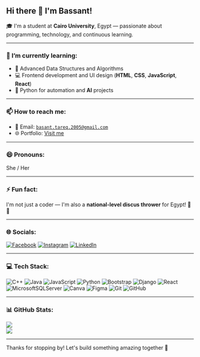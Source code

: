 ## Hi there 👋 I'm Bassant!

🎓 I'm a student at **Cairo University**, Egypt — passionate about programming, technology, and continuous learning.

---

### 🌱 I’m currently learning:
- 🧠 Advanced Data Structures and Algorithms  
- 💻 Frontend development and UI design (**HTML**, **CSS**, **JavaScript**, **React**)  
- 🐍 Python for automation and **AI** projects

---

### 📫 How to reach me:
- 📧 Email: [`basant.tareq.2005@gmail.com`](mailto:basant.tareq.2005@gmail.com)   
- 🌐 Portfolio: [Visit me](https://bassant2005.github.io/portfolio/)

---

### 😄 Pronouns:
She / Her

---

### ⚡ Fun fact:
I'm not just a coder — I'm also a **national-level discus thrower** for Egypt! 🥇💪

---

### 🌐 Socials:
[![Facebook](https://img.shields.io/badge/Facebook-%231877F2.svg?logo=Facebook&logoColor=white)](https://facebook.com/https://www.facebook.com/share/165fNw3YiP/?mibextid=qi2Omg) [![Instagram](https://img.shields.io/badge/Instagram-%23E4405F.svg?logo=Instagram&logoColor=white)](https://instagram.com/https://www.instagram.com/bassant_tarek?igsh=MWhnbjV5YTQxcnlueg==) [![LinkedIn](https://img.shields.io/badge/LinkedIn-%230077B5.svg?logo=linkedin&logoColor=white)](https://linkedin.com/in/https://www.linkedin.com/in/bassant-tarek-106a2031b?utm_source=share&utm_campaign=share_via&utm_content=profile&utm_medium=android_app) 

---

### 💻 Tech Stack:
![C++](https://img.shields.io/badge/c++-%2300599C.svg?style=for-the-badge&logo=c%2B%2B&logoColor=white) ![Java](https://img.shields.io/badge/java-%23ED8B00.svg?style=for-the-badge&logo=openjdk&logoColor=white) ![JavaScript](https://img.shields.io/badge/javascript-%23323330.svg?style=for-the-badge&logo=javascript&logoColor=%23F7DF1E) ![Python](https://img.shields.io/badge/python-3670A0?style=for-the-badge&logo=python&logoColor=ffdd54) ![Bootstrap](https://img.shields.io/badge/bootstrap-%238511FA.svg?style=for-the-badge&logo=bootstrap&logoColor=white) ![Django](https://img.shields.io/badge/django-%23092E20.svg?style=for-the-badge&logo=django&logoColor=white) ![React](https://img.shields.io/badge/react-%2320232a.svg?style=for-the-badge&logo=react&logoColor=%2361DAFB) ![MicrosoftSQLServer](https://img.shields.io/badge/Microsoft%20SQL%20Server-CC2927?style=for-the-badge&logo=microsoft%20sql%20server&logoColor=white) ![Canva](https://img.shields.io/badge/Canva-%2300C4CC.svg?style=for-the-badge&logo=Canva&logoColor=white) ![Figma](https://img.shields.io/badge/figma-%23F24E1E.svg?style=for-the-badge&logo=figma&logoColor=white) ![Git](https://img.shields.io/badge/git-%23F05033.svg?style=for-the-badge&logo=git&logoColor=white) ![GitHub](https://img.shields.io/badge/github-%23121011.svg?style=for-the-badge&logo=github&logoColor=white)

---

### 📊 GitHub Stats:
![](https://github-readme-stats.vercel.app/api?username=bassant2005&theme=dark&hide_border=false&include_all_commits=false&count_private=false)<br/>
![](https://github-readme-stats.vercel.app/api/top-langs/?username=bassant2005&theme=dark&hide_border=false&include_all_commits=false&count_private=false&layout=compact)

---

Thanks for stopping by! Let's build something amazing together 🚀


